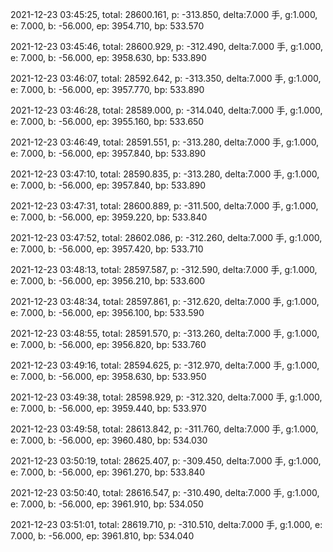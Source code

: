 2021-12-23 03:45:25, total: 28600.161, p: -313.850, delta:7.000 手, g:1.000, e: 7.000, b: -56.000, ep: 3954.710, bp: 533.570

2021-12-23 03:45:46, total: 28600.929, p: -312.490, delta:7.000 手, g:1.000, e: 7.000, b: -56.000, ep: 3958.630, bp: 533.890

2021-12-23 03:46:07, total: 28592.642, p: -313.350, delta:7.000 手, g:1.000, e: 7.000, b: -56.000, ep: 3957.770, bp: 533.890

2021-12-23 03:46:28, total: 28589.000, p: -314.040, delta:7.000 手, g:1.000, e: 7.000, b: -56.000, ep: 3955.160, bp: 533.650

2021-12-23 03:46:49, total: 28591.551, p: -313.280, delta:7.000 手, g:1.000, e: 7.000, b: -56.000, ep: 3957.840, bp: 533.890

2021-12-23 03:47:10, total: 28590.835, p: -313.280, delta:7.000 手, g:1.000, e: 7.000, b: -56.000, ep: 3957.840, bp: 533.890

2021-12-23 03:47:31, total: 28600.889, p: -311.500, delta:7.000 手, g:1.000, e: 7.000, b: -56.000, ep: 3959.220, bp: 533.840

2021-12-23 03:47:52, total: 28602.086, p: -312.260, delta:7.000 手, g:1.000, e: 7.000, b: -56.000, ep: 3957.420, bp: 533.710

2021-12-23 03:48:13, total: 28597.587, p: -312.590, delta:7.000 手, g:1.000, e: 7.000, b: -56.000, ep: 3956.210, bp: 533.600

2021-12-23 03:48:34, total: 28597.861, p: -312.620, delta:7.000 手, g:1.000, e: 7.000, b: -56.000, ep: 3956.100, bp: 533.590

2021-12-23 03:48:55, total: 28591.570, p: -313.260, delta:7.000 手, g:1.000, e: 7.000, b: -56.000, ep: 3956.820, bp: 533.760

2021-12-23 03:49:16, total: 28594.625, p: -312.970, delta:7.000 手, g:1.000, e: 7.000, b: -56.000, ep: 3958.630, bp: 533.950

2021-12-23 03:49:38, total: 28598.929, p: -312.320, delta:7.000 手, g:1.000, e: 7.000, b: -56.000, ep: 3959.440, bp: 533.970

2021-12-23 03:49:58, total: 28613.842, p: -311.760, delta:7.000 手, g:1.000, e: 7.000, b: -56.000, ep: 3960.480, bp: 534.030

2021-12-23 03:50:19, total: 28625.407, p: -309.450, delta:7.000 手, g:1.000, e: 7.000, b: -56.000, ep: 3961.270, bp: 533.840

2021-12-23 03:50:40, total: 28616.547, p: -310.490, delta:7.000 手, g:1.000, e: 7.000, b: -56.000, ep: 3961.910, bp: 534.050

2021-12-23 03:51:01, total: 28619.710, p: -310.510, delta:7.000 手, g:1.000, e: 7.000, b: -56.000, ep: 3961.810, bp: 534.040